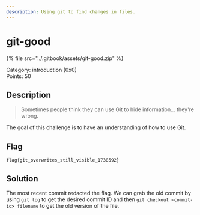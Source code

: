 ```yaml
---
description: Using git to find changes in files.
---
```


# git-good

{% file src="../.gitbook/assets/git-good.zip" %}

Category: introduction (0x0)\
Points: 50

## Description

> Sometimes people think they can use Git to hide information... they're wrong.

The goal of this challenge is to have an understanding of how to use Git.

## Flag

```
flag{git_overwrites_still_visible_1738592}
```

## Solution

The most recent commit redacted the flag. We can grab the old commit by using `git log` to get the desired commit ID and then `git checkout <commit-id> filename` to get the old version of the file.
